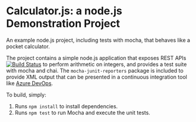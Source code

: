 Calculator.js: a node.js Demonstration Project
==============================================
An example node.js project, including tests with mocha, that behaves like
a pocket calculator.

The project contains a simple node.js application that exposes REST APIs
[![Build Status](https://dev.azure.com/srinivasjst88/adci/_apis/build/status/rockit888.calculator%20(1)?branchName=refs%2Fpull%2F1%2Fmerge)](https://dev.azure.com/srinivasjst88/adci/_build/latest?definitionId=9&branchName=refs%2Fpull%2F1%2Fmerge)
to perform arithmetic on integers, and provides a test suite with mocha
and chai.  The `mocha-junit-reporters` package is included to provide XML
output that can be presented in a continuous integration tool like
[Azure DevOps](https://azure.com/devops).

To build, simply:

1. Runs `npm install` to install dependencies.
2. Runs `npm test` to run Mocha and execute the unit tests.

